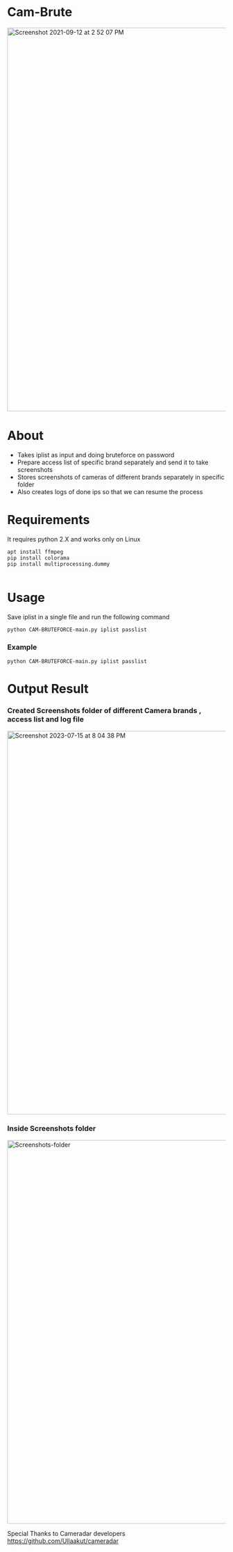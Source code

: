 # Cam-Brute

<img width="883" alt="Screenshot 2021-09-12 at 2 52 07 PM" src="https://user-images.githubusercontent.com/90141144/132982352-d18f11b0-6292-4184-b21b-235d216b2946.png">





# About
* Takes iplist as input and doing bruteforce on password
* Prepare access list of specific brand separately and send it to take screenshots
* Stores screenshots of cameras of different brands separately in specific folder
* Also creates logs of done ips so that we can resume the process

 

# Requirements

It requires python 2.X and works only on Linux
```
apt install ffmpeg
pip install colorama
pip install multiprocessing.dummy


```
# Usage

Save iplist in a single file and run the following command

```python CAM-BRUTEFORCE-main.py iplist passlist```

### Example
```python CAM-BRUTEFORCE-main.py iplist passlist```

# Output Result
### Created Screenshots folder of different Camera brands , access list and log file

<img width="883" alt="Screenshot 2023-07-15 at 8 04 38 PM" src="https://github.com/securevine/Cam-Brute/assets/90141144/a7db689a-d56b-4e47-8b97-3a588d6fb9b4">


### Inside Screenshots folder

<img width="883" alt="Screenshots-folder" src="https://user-images.githubusercontent.com/90141144/132225299-33e5ad33-f38a-4670-ab22-d9da45040e01.png">




Special Thanks to Cameradar developers https://github.com/Ullaakut/cameradar

